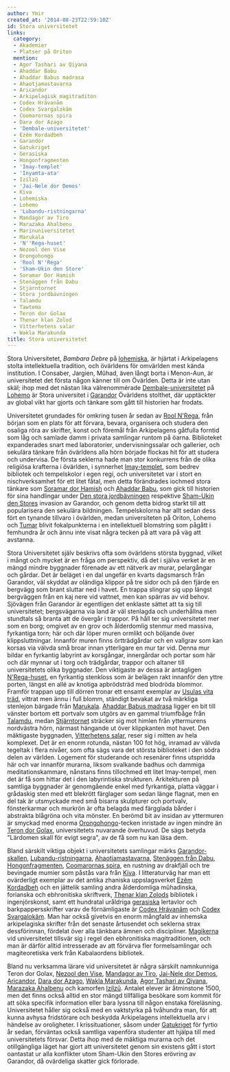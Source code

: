 ```yaml
---
author: Ymir
created_at: '2014-08-23T22:59:10Z'
id: Stora universitetet
links:
  category:
  - Akademier
  - Platser på Oriton
  mention:
  - Agor Tashari av Qiyana
  - Ahaddar Babu
  - Ahaddar Babus madrasa
  - Ahaotjamastavarna
  - Aricandor
  - Arkipelagisk magitraditon
  - Codex Hrávanãm
  - Codex Svargalokãm
  - Coomarornas spira
  - Dara dor Azago
  - 'Dembale-universitetet'
  - Ezêm Kordadbeh
  - Garandor
  - Gatukriget
  - Gerasiska
  - Hongonfragmenten
  - 'Imay-templet'
  - 'Inyamta-ata'
  - Izílzû
  - 'Jai-Nele dor Demos'
  - Kiva
  - Lohemiska
  - Lohemo
  - 'Lubandu-ristningarna'
  - Mandagor av Tiro
  - Marazaka Ahalbenu
  - Marinuniversitetet
  - Marukala
  - 'N''Rega-huset'
  - Nezool den Vise
  - Orongohongo
  - 'Rool N''Rega'
  - 'Sham-Ukin den Store'
  - Soramar Dor Hamish
  - Stenäggen från Dabu
  - Stjärntornet
  - Stora jordbävningen
  - Talamdu
  - Tawtema
  - Teron dor Golax
  - Thenar klan Zolod
  - Vitterhetens salar
  - Wakla Marakunda
title: Stora universitetet
---
```


Stora Universitetet, *Bambara Debre* på [lohemiska], är hjärtat i Arkipelagens stolta intellektuella
tradition, och övärldens för omvärlden mest kända institution. I Consaber, Jargien, Mûhad, även
långt borta i Menon-Aun, är universitetet det första någon känner till om Övärlden. Detta är inte
utan skäl; ihop med det nästan lika välrenommérade [Dembale-universitetet] på [Lohemo] är Stora
universitet i [Garandor] Övärldens stolthet, där upptäckter av global vikt har gjorts och tänkare
som gått till historien har frodats.

Universitetet grundades för omkring tusen år sedan av [Rool N'Rega], från början som en plats för
att förvara, bevara, organisera och studera den osaliga röra av skrifter, konst och föremål från
Arkipelagens gåtfulla forntid som låg och samlade damm i privata samlingar runtom på öarna.
Biblioteket expanderades snart med laboratorier, undervisningssalar och gallerier, och sekulära
tänkare från övärldens alla hörn började flockas hit för att studera och undervisa. De första
seklerna hade man stor konkurrens från de olika religiösa krafterna i övärlden, i synnerhet
[Imay-templet], som bedrev bibliotek och tempelskolor i egen regi, och universitetet var i stort en
nischverksamhet för ett litet fåtal, men detta förändrades iochmed stora tänkare som [Soramar dor
Hamish] och [Ahaddar Babu], som gick till historien för sina handlingar under [Den stora
jordbävningen] respektive [Sham-Ukin den Stores] invasion av Garandor, och genom detta bidrog starkt
till att popularisera den sekulära bildningen. Tempelskolorna har allt sedan dess fört en tynande
tillvaro i övärlden, medan universiteten på Oriton, Lohemo och [Tumar] blivit fokalpunkterna i en
intellektuell blomstring som pågått i femhundra år och ännu inte visat några tecken på att vara på
väg att avstanna.

Stora Universitetet själv beskrivs ofta som övärldens största byggnad, vilket i mångt och mycket är
en fråga om perspektiv, då det i själva verket är en mängd mindre byggnader förenade av ett nätverk
av murar, pelargångar och gårdar. Det är beläget i en dal ungefär en kvarts dagsmarsch från
Garandor, väl skyddat av oländiga klippor på tre sidor och på den fjärde en bergvägg som brant
sluttar ned i havet. En trappa slingrar sig upp längst bergväggen från en kaj nere vid vattnet, men
kan spärras av vid behov. Sjövägen från Garandor är egentligen det enklaste sättet att ta sig till
universitetet; bergsvägarna via land är väl stenlagda och underhållna men stundtals så branta att de
övergår i trappor. På håll ter sig universitetet mer som en borg; omgivet av en grov och ålderdomlig
stenmur med massiva, fyrkantiga torn; här och där löper muren ormlikt och böljande över
klippsluttningar. Innanför muren finns örtträdgårdar och en vallgrav som kan korsas via välvda små
broar innan ytterligare en mur tar vid. Denna mur bildar en fyrkantig labyrint av korsgångar,
innergårdar och portar som här och där mynnar ut i torg och trädgårdar, trappor och altaner till
universitetets olika byggnader. Den viktigaste av dessa är antagligen [N'Rega-huset], en fyrkantig
stenkloss som är belägen rakt innanför den yttre porten, längst en allé av knotiga apbrödsträd med
blodröda blommor. Framför trappan upp till dörren tronar ett ensamt exemplar av [Usulas vita träd],
vittrat men ännu i full blomm, ständigt bevakat av två märkliga stenlejon bärgade från [Marukala].
[Ahaddar Babus madrasa] ligger en bit till vänster bortom ett portvalv som utgörs av en gammal
triumfbåge från [Talamdu], medan [Stjärntornet] sträcker sig mot himlen från yttermurens nordvästra
hörn, närmast hängande ut över klippkanten mot havet. Den mäktigaste byggnaden, [Vitterhetens
salar], reser sig i mitten av hela komplexet. Det är en enorm rotunda, nästan 100 fot hög, inramad
av välvda tegeltak i flera nivåer, som ofta sägs vara det största biblioteket i den södra delen av
världen. Logement för studerande och resenärer finns utspridda här och var innanför murarna, liksom
svalkande badhus och dammiga meditationskammare, nånstans finns tillochmed ett litet Imay-tempel,
men det är få som hittar det i den labyrintiska strukturen. Arkitekturen på samtliga byggnader är
genomgående enkel med fyrkantiga, platta väggar i grådaskig sten med ett blekrött färglager som
sedan länge flagnat, men en del tak är utsmyckade med små bisarra skulpturer och portvalv,
fönsterkarmar och murkrön är ofta belagda med färgglada bårder i abstrakta blågröna och vita
mönster. En berömd bit av insidan av yttermuren är smyckad med enorma [Orongohongo]-tecken inristade
av ingen mindre än [Teron dor Golax], universitetets nuvarande överhuvud. De sägs betyda "Lärdomen
skall för evigt segra", av de få som nu kan läsa dem.

Bland särskilt viktiga objekt i universitetets samlingar märks [Garandor-skallen],
[Lubandu-ristningarna], [Ahaotjamastavarna], [Stenäggen från Dabu], [Hongonfragmenten], [Coomarornas
spira], en rustning av drakfjäll och tre bevingade mumier som påstås vara från [Kiva]. I
litteraturväg har man ett ovärderligt exemplar av det antika zhaniska uppslagsverket [Ezêm
Kordadbeh] och en jättelik samling andra ålderdomliga mûhadinska, forianska och ebhronitiska
skriftverk, [Thenar klan Zolods] bibliotek i ingenjörskonst, samt ett hundratal uråldriga
[gerasiska] lertavlor och barkpappersskrifter varav de förnämligaste är [Codex Hrávanãm] och [Codex
Svargalokãm]. Man har också givetvis en enorm mångfald av inhemska arkipelagiska skrifter från det
senaste årtusendet och seklerna strax dessförinnan, fördelat över alla tänkbara ämnen och
discipliner. [Magikerna] vid universitetet tillsvär sig i regel den ebhronitiska magitraditionen,
och man är därför alltid intresserade av att förvärva fler formelsamlingar och magiteoretiska verk
från Kabalaordens bibliotek.

Bland nu verksamma lärare vid universitetet är några särskilt namnkunniga Teron dor Golax, [Nezool
den Vise], [Mandagor av Tiro], [Jai-Nele dor Demos], [Aricandor], [Dara dor Azago], [Wakla
Marakunda], [Agor Tashari av Qiyana], [Marazaka Ahalbenu] och kamorfen [Izílzû]. Antalet elever är
åtminstone 1500, men det finns också alltid en stor mängd tillfälliga besökare som kommit för att
söka specifik information eller bara lyssna till någon enstaka föreläsning. Universitetet håller sig
också med en vaktstyrka på tvåhundra man, för att kunna avhysa fridstörare och beskydda Arkipelagens
intellektuella arv i händelse av oroligheter. I krissituationer, såsom under [Gatukriget] för fyrtio
år sedan, förväntas också samtliga vapenföra studenter att hjälpa till med universitetets försvar.
Detta ihop med de mäktiga murarna och det otillgängliga läget har gjort att universitetet genom sin
existens gått i stort oantastat ur alla konflikter utom Sham-Ukin den Stores erövring av Garandor,
då ovärdeliga skatter gick förlorade.

  [lohemiska]: Lohemiska
  [Dembale-universitetet]: Dembale-universitetet
  [Lohemo]: Lohemo
  [Garandor]: Garandor
  [Rool N'Rega]: Rool_NRega
  [Imay-templet]: Imay-templet
  [Soramar dor Hamish]: Soramar_Dor_Hamish
  [Ahaddar Babu]: Ahaddar_Babu
  [Den stora jordbävningen]: Stora_jordbävningen
  [Sham-Ukin den Stores]: Sham-Ukin_den_Store
  [Tumar]: Marinuniversitetet
  [N'Rega-huset]: NRega-huset
  [Usulas vita träd]: Tawtema
  [Marukala]: Marukala
  [Ahaddar Babus madrasa]: Ahaddar_Babus_madrasa
  [Talamdu]: Talamdu
  [Stjärntornet]: Stjärntornet
  [Vitterhetens salar]: Vitterhetens_salar
  [Orongohongo]: Orongohongo
  [Teron dor Golax]: Teron_dor_Golax
  [Garandor-skallen]: Inyamta-ata
  [Lubandu-ristningarna]: Lubandu-ristningarna
  [Ahaotjamastavarna]: Ahaotjamastavarna
  [Stenäggen från Dabu]: Stenäggen_från_Dabu
  [Hongonfragmenten]: Hongonfragmenten
  [Coomarornas spira]: Coomarornas_spira
  [Kiva]: Kiva
  [Ezêm Kordadbeh]: Ezêm_Kordadbeh
  [Thenar klan Zolods]: Thenar_klan_Zolod
  [gerasiska]: Gerasiska
  [Codex Hrávanãm]: Codex_Hrávanãm
  [Codex Svargalokãm]: Codex_Svargalokãm
  [Magikerna]: Arkipelagisk_magitraditon
  [Nezool den Vise]: Nezool_den_Vise
  [Mandagor av Tiro]: Mandagor_av_Tiro
  [Jai-Nele dor Demos]: Jai-Nele_dor_Demos
  [Aricandor]: Aricandor
  [Dara dor Azago]: Dara_dor_Azago
  [Wakla Marakunda]: Wakla_Marakunda
  [Agor Tashari av Qiyana]: Agor_Tashari_av_Qiyana
  [Marazaka Ahalbenu]: Marazaka_Ahalbenu
  [Izílzû]: Izílzû
  [Gatukriget]: Gatukriget